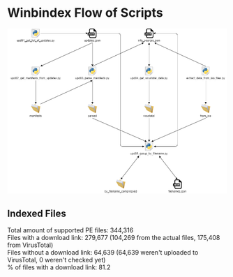 # Winbindex Flow of Scripts

![winbindex-scripts-flow.png](winbindex-scripts-flow.png)

## Indexed Files

<!--FileStats-->
Total amount of supported PE files: 344,316  
Files with a download link: 279,677 (104,269 from the actual files, 175,408 from VirusTotal)  
Files without a download link: 64,639 (64,639 weren't uploaded to VirusTotal, 0 weren't checked yet)  
% of files with a download link: 81.2  
<!--/FileStats-->
